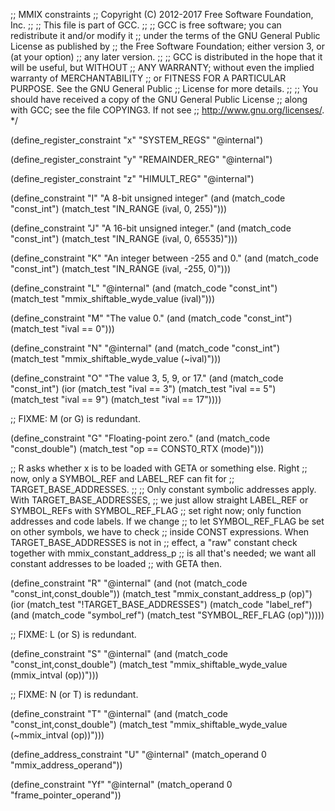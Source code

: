 ;; MMIX constraints
;; Copyright (C) 2012-2017 Free Software Foundation, Inc.
;;
;; This file is part of GCC.
;;
;; GCC is free software; you can redistribute it and/or modify it
;; under the terms of the GNU General Public License as published by
;; the Free Software Foundation; either version 3, or (at your option)
;; any later version.
;;
;; GCC is distributed in the hope that it will be useful, but WITHOUT
;; ANY WARRANTY; without even the implied warranty of MERCHANTABILITY
;; or FITNESS FOR A PARTICULAR PURPOSE.  See the GNU General Public
;; License for more details.
;;
;; You should have received a copy of the GNU General Public License
;; along with GCC; see the file COPYING3.  If not see
;; <http://www.gnu.org/licenses/>.  */

(define_register_constraint "x" "SYSTEM_REGS"
  "@internal")

(define_register_constraint "y" "REMAINDER_REG"
  "@internal")

(define_register_constraint "z" "HIMULT_REG"
  "@internal")

(define_constraint "I"
  "A 8-bit unsigned integer"
  (and (match_code "const_int")
       (match_test "IN_RANGE (ival, 0, 255)")))

(define_constraint "J"
  "A 16-bit unsigned integer."
  (and (match_code "const_int")
       (match_test "IN_RANGE (ival, 0, 65535)")))

(define_constraint "K"
  "An integer between -255 and 0."
  (and (match_code "const_int")
       (match_test "IN_RANGE (ival, -255, 0)")))

(define_constraint "L"
  "@internal"
  (and (match_code "const_int")
       (match_test "mmix_shiftable_wyde_value (ival)")))

(define_constraint "M"
  "The value 0."
  (and (match_code "const_int")
       (match_test "ival == 0")))

(define_constraint "N"
  "@internal"
  (and (match_code "const_int")
       (match_test "mmix_shiftable_wyde_value (~ival)")))

(define_constraint "O"
  "The value 3, 5, 9, or 17."
  (and (match_code "const_int")
       (ior (match_test "ival == 3")
	    (match_test "ival == 5")
	    (match_test "ival == 9")
	    (match_test "ival == 17"))))

;; FIXME: M (or G) is redundant.

(define_constraint "G"
  "Floating-point zero."
  (and (match_code "const_double")
       (match_test "op == CONST0_RTX (mode)")))

;; R asks whether x is to be loaded with GETA or something else.  Right
;; now, only a SYMBOL_REF and LABEL_REF can fit for
;; TARGET_BASE_ADDRESSES.
;;
;; Only constant symbolic addresses apply.  With TARGET_BASE_ADDRESSES,
;; we just allow straight LABEL_REF or SYMBOL_REFs with SYMBOL_REF_FLAG
;; set right now; only function addresses and code labels.  If we change
;; to let SYMBOL_REF_FLAG be set on other symbols, we have to check
;; inside CONST expressions.  When TARGET_BASE_ADDRESSES is not in
;; effect, a "raw" constant check together with mmix_constant_address_p
;; is all that's needed; we want all constant addresses to be loaded
;; with GETA then.

(define_constraint "R"
  "@internal"
  (and (not (match_code "const_int,const_double"))
       (match_test "mmix_constant_address_p (op)")
       (ior (match_test "!TARGET_BASE_ADDRESSES")
	    (match_code "label_ref")
	    (and (match_code "symbol_ref")
		 (match_test "SYMBOL_REF_FLAG (op)")))))

;; FIXME: L (or S) is redundant.

(define_constraint "S"
  "@internal"
  (and (match_code "const_int,const_double")
       (match_test "mmix_shiftable_wyde_value (mmix_intval (op))")))

;; FIXME: N (or T) is redundant.

(define_constraint "T"
  "@internal"
  (and (match_code "const_int,const_double")
       (match_test "mmix_shiftable_wyde_value (~mmix_intval (op))")))

(define_address_constraint "U"
  "@internal"
  (match_operand 0 "mmix_address_operand"))

(define_constraint "Yf"
  "@internal"
  (match_operand 0 "frame_pointer_operand"))
